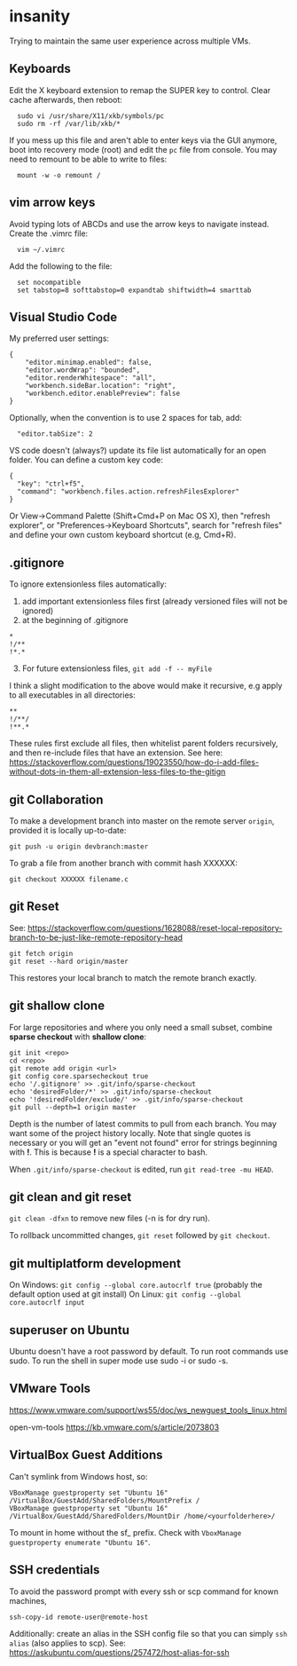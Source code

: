 # insanity
Trying to maintain the same user experience across multiple VMs.

## Keyboards
Edit the X keyboard extension to remap the SUPER key to control. Clear cache afterwards, then reboot:
```
  sudo vi /usr/share/X11/xkb/symbols/pc
  sudo rm -rf /var/lib/xkb/*
```

If you mess up this file and aren't able to enter keys via the GUI anymore, boot into recovery mode (root)  and edit the `pc` file from console. You may need to remount to be able to write to files:

```
  mount -w -o remount /
```

## vim arrow keys
Avoid typing lots of ABCDs and use the arrow keys to navigate instead. Create the .vimrc file:
```
  vim ~/.vimrc
```
Add the following to the file:
```
  set nocompatible
  set tabstop=8 softtabstop=0 expandtab shiftwidth=4 smarttab
```

## Visual Studio Code 
My preferred user settings:
```
{
    "editor.minimap.enabled": false,
    "editor.wordWrap": "bounded",
    "editor.renderWhitespace": "all",
    "workbench.sideBar.location": "right",
    "workbench.editor.enablePreview": false 
}
```
Optionally, when the convention is to use 2 spaces for tab, add:
```
  "editor.tabSize": 2
```
VS code doesn't (always?) update its file list automatically for an open folder. You can define a custom key code:
```
{
  "key": "ctrl+f5",
  "command": "workbench.files.action.refreshFilesExplorer"
}
```
Or View->Command Palette (Shift+Cmd+P on Mac OS X), then "refresh explorer", or "Preferences->Keyboard Shortcuts", search for "refresh files" and define your own custom keyboard shortcut (e.g, Cmd+R).

## .gitignore
To ignore extensionless files automatically:
1. add important extensionless files first (already versioned files will not be ignored)
2. at the beginning of .gitignore
```
*
!/**
!*.*
```
3. For future extensionless files, `git add -f -- myFile`

I think a slight modification to the above would make it recursive, e.g apply to all executables in all directories:
```
**
!/**/
!**.*
```
These rules first exclude all files, then whitelist parent folders recursively, and then re-include files that have an extension. See here: https://stackoverflow.com/questions/19023550/how-do-i-add-files-without-dots-in-them-all-extension-less-files-to-the-gitign

## git Collaboration
To make a development branch into master on the remote server `origin`, provided it is locally up-to-date:
```
git push -u origin devbranch:master
```

To grab a file from another branch with commit hash XXXXXX:
```
git checkout XXXXXX filename.c
```

## git Reset
See: https://stackoverflow.com/questions/1628088/reset-local-repository-branch-to-be-just-like-remote-repository-head

```
git fetch origin
git reset --hard origin/master
```

This restores your local branch to match the remote branch exactly.

## git shallow clone
For large repositories and where you only need a small subset, combine **sparse checkout** with **shallow clone**:

```
git init <repo>
cd <repo>
git remote add origin <url>
git config core.sparsecheckout true
echo '/.gitignore' >> .git/info/sparse-checkout 
echo 'desiredFolder/*' >> .git/info/sparse-checkout
echo '!desiredFolder/exclude/' >> .git/info/sparse-checkout
git pull --depth=1 origin master
```
Depth is the number of latest commits to pull from each branch. You may want some of the project history locally. Note that single quotes is necessary or you will get an "event not found" error for strings beginning with **!**. This is because **!** is a special character to bash. 

When `.git/info/sparse-checkout` is edited, run `git read-tree -mu HEAD`.

## git clean and git reset
`git clean -dfxn` to remove new files (-n is for dry run). 

To rollback uncommitted changes, `git reset` followed by `git checkout`.

## git multiplatform development
On Windows: `git config --global core.autocrlf true` (probably the default option used at git install)
On Linux: `git config --global core.autocrlf input`

## superuser on Ubuntu
Ubuntu doesn't have a root password by default. To run root commands use sudo. To run the shell in super mode use sudo -i or sudo -s.

## VMware Tools
https://www.vmware.com/support/ws55/doc/ws_newguest_tools_linux.html

open-vm-tools https://kb.vmware.com/s/article/2073803

## VirtualBox Guest Additions
Can't symlink from Windows host, so: 
```
VBoxManage guestproperty set "Ubuntu 16" /VirtualBox/GuestAdd/SharedFolders/MountPrefix /
VBoxManage guestproperty set "Ubuntu 16" /VirtualBox/GuestAdd/SharedFolders/MountDir /home/<yourfolderhere>/
```

To mount in home without the sf_ prefix. Check with `VboxManage guestproperty enumerate "Ubuntu 16"`.

## SSH credentials
To avoid the password prompt with every ssh or scp command for known machines, 

```
ssh-copy-id remote-user@remote-host
```
Additionally: create an alias in the SSH config file so that you can simply `ssh alias` (also applies to scp). See: https://askubuntu.com/questions/257472/host-alias-for-ssh
